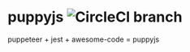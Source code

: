 # puppyjs ![CircleCI branch](https://img.shields.io/circleci/project/github/michaelthe/puppyjs/master.svg?style=flat-square) 

puppeteer + jest + awesome-code = puppyjs
